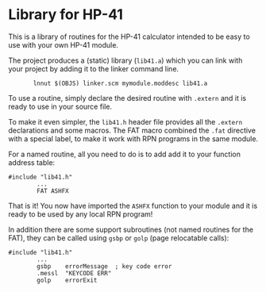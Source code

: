 Library for HP-41
=================

This is a library of routines for the HP-41 calculator intended to
be easy to use with your own HP-41 module.

The project produces a (static) library (`lib41.a`) which you can link
with your project by adding it to the linker command line.

           lnnut $(OBJS) linker.scm mymodule.moddesc lib41.a


To use a routine, simply declare the desired routine with `.extern` and
it is ready to use in your source file.

To make it even simpler, the `lib41.h` header file provides all the
`.extern` declarations and some macros. The FAT macro combined the
`.fat` directive with a special label, to make it work with RPN
programs in the same module.

For a named routine, all you need to do is to add add it to your
function address table:

    #include "lib41.h"
            ...
            FAT ASHFX

That is it! You now have imported the `ASHFX` function to your
module and it is ready to be used by any local RPN program!

In addition there are some support subroutines (not named routines for
the FAT), they can be called using `gsbp` or `golp` (page relocatable
calls):

    #include "lib41.h"
            ...
            gsbp    errorMessage  ; key code error
            .messl  "KEYCODE ERR"
            golp    errorExit
